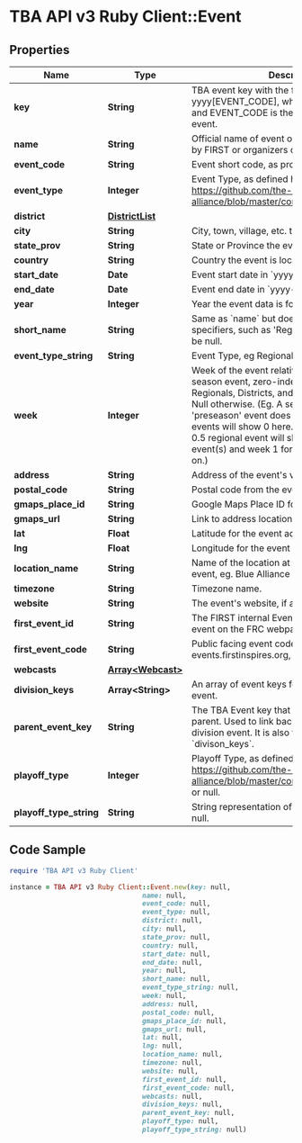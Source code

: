 # TBA API v3 Ruby Client::Event

## Properties

Name | Type | Description | Notes
------------ | ------------- | ------------- | -------------
**key** | **String** | TBA event key with the format yyyy[EVENT_CODE], where yyyy is the year, and EVENT_CODE is the event code of the event. | 
**name** | **String** | Official name of event on record either provided by FIRST or organizers of offseason event. | 
**event_code** | **String** | Event short code, as provided by FIRST. | 
**event_type** | **Integer** | Event Type, as defined here: https://github.com/the-blue-alliance/the-blue-alliance/blob/master/consts/event_type.py#L2 | 
**district** | [**DistrictList**](DistrictList.md) |  | [optional] 
**city** | **String** | City, town, village, etc. the event is located in. | [optional] 
**state_prov** | **String** | State or Province the event is located in. | [optional] 
**country** | **String** | Country the event is located in. | [optional] 
**start_date** | **Date** | Event start date in &#x60;yyyy-mm-dd&#x60; format. | 
**end_date** | **Date** | Event end date in &#x60;yyyy-mm-dd&#x60; format. | 
**year** | **Integer** | Year the event data is for. | 
**short_name** | **String** | Same as &#x60;name&#x60; but doesn&#39;t include event specifiers, such as &#39;Regional&#39; or &#39;District&#39;. May be null. | [optional] 
**event_type_string** | **String** | Event Type, eg Regional, District, or Offseason. | 
**week** | **Integer** | Week of the event relative to the first official season event, zero-indexed. Only valid for Regionals, Districts, and District Championships. Null otherwise. (Eg. A season with a week 0 &#39;preseason&#39; event does not count, and week 1 events will show 0 here. Seasons with a week 0.5 regional event will show week 0 for those event(s) and week 1 for week 1 events and so on.) | [optional] 
**address** | **String** | Address of the event&#39;s venue, if available. | [optional] 
**postal_code** | **String** | Postal code from the event address. | [optional] 
**gmaps_place_id** | **String** | Google Maps Place ID for the event address. | [optional] 
**gmaps_url** | **String** | Link to address location on Google Maps. | [optional] 
**lat** | **Float** | Latitude for the event address. | [optional] 
**lng** | **Float** | Longitude for the event address. | [optional] 
**location_name** | **String** | Name of the location at the address for the event, eg. Blue Alliance High School. | [optional] 
**timezone** | **String** | Timezone name. | [optional] 
**website** | **String** | The event&#39;s website, if any. | [optional] 
**first_event_id** | **String** | The FIRST internal Event ID, used to link to the event on the FRC webpage. | [optional] 
**first_event_code** | **String** | Public facing event code used by FIRST (on frc-events.firstinspires.org, for example) | [optional] 
**webcasts** | [**Array&lt;Webcast&gt;**](Webcast.md) |  | [optional] 
**division_keys** | **Array&lt;String&gt;** | An array of event keys for the divisions at this event. | [optional] 
**parent_event_key** | **String** | The TBA Event key that represents the event&#39;s parent. Used to link back to the event from a division event. It is also the inverse relation of &#x60;divison_keys&#x60;. | [optional] 
**playoff_type** | **Integer** | Playoff Type, as defined here: https://github.com/the-blue-alliance/the-blue-alliance/blob/master/consts/playoff_type.py#L4, or null. | [optional] 
**playoff_type_string** | **String** | String representation of the &#x60;playoff_type&#x60;, or null. | [optional] 

## Code Sample

```ruby
require 'TBA API v3 Ruby Client'

instance = TBA API v3 Ruby Client::Event.new(key: null,
                                 name: null,
                                 event_code: null,
                                 event_type: null,
                                 district: null,
                                 city: null,
                                 state_prov: null,
                                 country: null,
                                 start_date: null,
                                 end_date: null,
                                 year: null,
                                 short_name: null,
                                 event_type_string: null,
                                 week: null,
                                 address: null,
                                 postal_code: null,
                                 gmaps_place_id: null,
                                 gmaps_url: null,
                                 lat: null,
                                 lng: null,
                                 location_name: null,
                                 timezone: null,
                                 website: null,
                                 first_event_id: null,
                                 first_event_code: null,
                                 webcasts: null,
                                 division_keys: null,
                                 parent_event_key: null,
                                 playoff_type: null,
                                 playoff_type_string: null)
```


